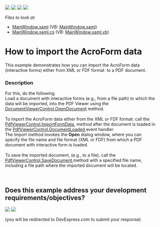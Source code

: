 <!-- default badges list -->
![](https://img.shields.io/endpoint?url=https://codecentral.devexpress.com/api/v1/VersionRange/128658606/15.1.5%2B)
[![](https://img.shields.io/badge/Open_in_DevExpress_Support_Center-FF7200?style=flat-square&logo=DevExpress&logoColor=white)](https://supportcenter.devexpress.com/ticket/details/T274735)
[![](https://img.shields.io/badge/📖_How_to_use_DevExpress_Examples-e9f6fc?style=flat-square)](https://docs.devexpress.com/GeneralInformation/403183)
[![](https://img.shields.io/badge/💬_Leave_Feedback-feecdd?style=flat-square)](#does-this-example-address-your-development-requirementsobjectives)
<!-- default badges end -->
<!-- default file list -->
*Files to look at*:

* [MainWindow.xaml](./CS/ImportFormData/MainWindow.xaml) (VB: [MainWindow.xaml](./VB/ImportFormData/MainWindow.xaml))
* [MainWindow.xaml.cs](./CS/ImportFormData/MainWindow.xaml.cs) (VB: [MainWindow.xaml.vb](./VB/ImportFormData/MainWindow.xaml.vb))
<!-- default file list end -->
# How to import the AcroForm data


This example demonstrates how you can import the AcroForm data  (interactive forms) either from XML or FDF format  to a PDF document.


<h3>Description</h3>

For this, do the following.<br />Load a document with interactive forms (e.g., from a file path)&nbsp;to which the data will be imported,&nbsp;into the PDF Viewer&nbsp;using the <a href="https://documentation.devexpress.com/#WPF/DevExpressXpfDocumentViewerDocumentViewerControl_OpenDocumenttopic">DocumentViewerControl.OpenDocument</a> method.<br /><br />To import the&nbsp;AcroForm data either from the XML or FDF format: call the <a href="https://documentation.devexpress.com/#WPF/DevExpressXpfPdfViewerPdfViewerControl_ImportFormDatatopic">PdfViewerControl.ImportFormData&nbsp;</a>&nbsp;method after the document is loaded in the&nbsp;<a href="https://documentation.devexpress.com/#WPF/DevExpressXpfPdfViewerPdfViewerControl_DocumentLoadedtopic">PdfViewerControl.DocumentLoaded </a> event handler.<br />The import method invokes the <strong>Open</strong> dialog window, where you can specify&nbsp;the file name and file format (XML or FDF) from which a PDF document with interactive form is loaded.<br /><br />To&nbsp;save&nbsp;the imported document,&nbsp;(e.g., to a file),&nbsp;call the <a href="https://documentation.devexpress.com/#WPF/DevExpressXpfPdfViewerPdfViewerControl_SaveDocumenttopic">PdfViewerControl.SaveDocument </a>method with a specified file name, including a file path where the imported document&nbsp;will be&nbsp;located.

<br/>


<!-- feedback -->
## Does this example address your development requirements/objectives?

[<img src="https://www.devexpress.com/support/examples/i/yes-button.svg"/>](https://www.devexpress.com/support/examples/survey.xml?utm_source=github&utm_campaign=how-to-import-the-acroform-data-t274735&~~~was_helpful=yes) [<img src="https://www.devexpress.com/support/examples/i/no-button.svg"/>](https://www.devexpress.com/support/examples/survey.xml?utm_source=github&utm_campaign=how-to-import-the-acroform-data-t274735&~~~was_helpful=no)

(you will be redirected to DevExpress.com to submit your response)
<!-- feedback end -->
